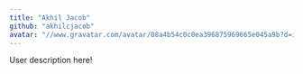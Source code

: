 ```yaml
---
title: "Akhil Jacob"
github: "akhilcjacob"
avatar: "//www.gravatar.com/avatar/08a4b54c0c0ea396875969665e045a9b?d=identicon"
---
```


User description here!
